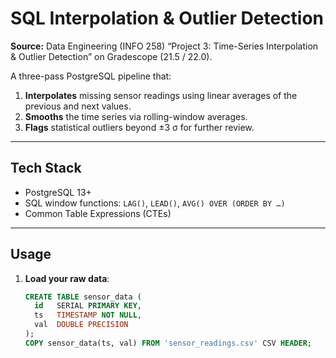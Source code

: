 # SQL Interpolation & Outlier Detection

**Source:** Data Engineering (INFO 258) “Project 3: Time-Series Interpolation & Outlier Detection” on Gradescope (21.5 / 22.0).

A three-pass PostgreSQL pipeline that:

1. **Interpolates** missing sensor readings using linear averages of the previous and next values.  
2. **Smooths** the time series via rolling-window averages.  
3. **Flags** statistical outliers beyond ±3 σ for further review.

---

## Tech Stack

- PostgreSQL 13+  
- SQL window functions: `LAG()`, `LEAD()`, `AVG() OVER (ORDER BY …)`  
- Common Table Expressions (CTEs)  

---

## Usage

1. **Load your raw data**:
   ```sql
   CREATE TABLE sensor_data (
     id   SERIAL PRIMARY KEY,
     ts   TIMESTAMP NOT NULL,
     val  DOUBLE PRECISION
   );
   COPY sensor_data(ts, val) FROM 'sensor_readings.csv' CSV HEADER;
